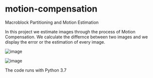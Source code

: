# motion-compensation
Macroblock Partitioning and Motion Estimation


In this project we estimate images through the process of Motion Compensation.
We calculate the differnce between two images and we display the error or the estimation of every image.

![image](https://user-images.githubusercontent.com/36824042/164257633-134eff91-dfd5-4eca-a4d5-d71e9037e746.png)

![image](https://user-images.githubusercontent.com/36824042/164257738-4452584d-c2ae-4f05-a056-424eaeb2e200.png)


The code runs with Python 3.7
